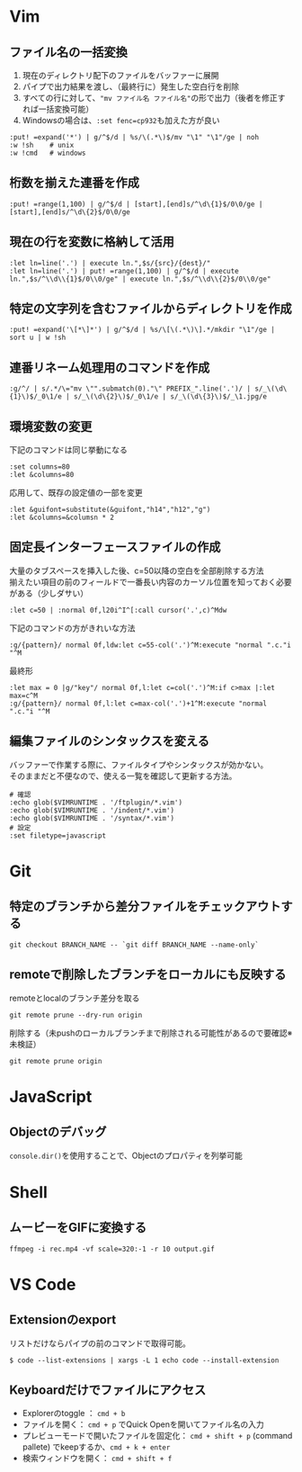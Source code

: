 # Vim
## ファイル名の一括変換
1. 現在のディレクトリ配下のファイルをバッファーに展開
2. パイプで出力結果を渡し、（最終行に）発生した空白行を削除
3. すべての行に対して、`"mv ファイル名 ファイル名"`の形で出力（後者を修正すれば一括変換可能）
4. Windowsの場合は、`:set fenc=cp932`も加えた方が良い
```
:put! =expand('*') | g/^$/d | %s/\(.*\)$/mv "\1" "\1"/ge | noh
:w !sh    # unix
:w !cmd   # windows
```
## 桁数を揃えた連番を作成  
```
:put! =range(1,100) | g/^$/d | [start],[end]s/^\d\{1}$/0\0/ge | [start],[end]s/^\d\{2}$/0\0/ge
```

## 現在の行を変数に格納して活用
```
:let ln=line('.') | execute ln.",$s/{src}/{dest}/"
:let ln=line('.') | put! =range(1,100) | g/^$/d | execute ln.",$s/^\\d\\{1}$/0\\0/ge" | execute ln.",$s/^\\d\\{2}$/0\\0/ge"
```

## 特定の文字列を含むファイルからディレクトリを作成
```
:put! =expand('\[*\]*') | g/^$/d | %s/\[\(.*\)\].*/mkdir "\1"/ge | sort u | w !sh
```

## 連番リネーム処理用のコマンドを作成
```
:g/^/ | s/.*/\="mv \"".submatch(0)."\" PREFIX_".line('.')/ | s/_\(\d\{1}\)$/_0\1/e | s/_\(\d\{2}\)$/_0\1/e | s/_\(\d\{3}\)$/_\1.jpg/e
```

## 環境変数の変更
下記のコマンドは同じ挙動になる  
```
:set columns=80
:let &columns=80
```

応用して、既存の設定値の一部を変更
```
:let &guifont=substitute(&guifont,"h14","h12","g")
:let &columns=&columsn * 2
```

## 固定長インターフェースファイルの作成
大量のタブスペースを挿入した後、c=50以降の空白を全部削除する方法  
揃えたい項目の前のフィールドで一番長い内容のカーソル位置を知っておく必要がある（少しダサい）
```
:let c=50 | :normal 0f,l20i^I^[:call cursor('.',c)^Mdw
```

下記のコマンドの方がきれいな方法  
```
:g/{pattern}/ normal 0f,ldw:let c=55-col('.')^M:execute "normal ".c."i "^M 
```

最終形  
```
:let max = 0 |g/"key"/ normal 0f,l:let c=col('.')^M:if c>max |:let max=c^M
:g/{pattern}/ normal 0f,l:let c=max-col('.')+1^M:execute "normal ".c."i "^M 
```

## 編集ファイルのシンタックスを変える
バッファーで作業する際に、ファイルタイプやシンタックスが効かない。  
そのままだと不便なので、使える一覧を確認して更新する方法。
```
# 確認
:echo glob($VIMRUNTIME . '/ftplugin/*.vim')
:echo glob($VIMRUNTIME . '/indent/*.vim')
:echo glob($VIMRUNTIME . '/syntax/*.vim')
# 設定
:set filetype=javascript
```

# Git
## 特定のブランチから差分ファイルをチェックアウトする
```
git checkout BRANCH_NAME -- `git diff BRANCH_NAME --name-only`
```

## remoteで削除したブランチをローカルにも反映する
remoteとlocalのブランチ差分を取る
```
git remote prune --dry-run origin
```

削除する（未pushのローカルブランチまで削除される可能性があるので要確認※未検証）
```
git remote prune origin
```

# JavaScript
## Objectのデバッグ
`console.dir()`を使用することで、Objectのプロパティを列挙可能

# Shell
## ムービーをGIFに変換する
```
ffmpeg -i rec.mp4 -vf scale=320:-1 -r 10 output.gif
```

# VS Code
## Extensionのexport
リストだけならパイプの前のコマンドで取得可能。
```
$ code --list-extensions | xargs -L 1 echo code --install-extension
```

## Keyboardだけでファイルにアクセス
- Explorerのtoggle ： `cmd + b`
- ファイルを開く： `cmd + p` でQuick Openを開いてファイル名の入力
- プレビューモードで開いたファイルを固定化： `cmd + shift + p` (command pallete) でkeepするか、`cmd + k + enter`
- 検索ウィンドウを開く： `cmd + shift + f`


